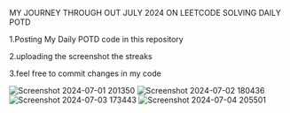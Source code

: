 MY JOURNEY THROUGH OUT JULY 2024 ON LEETCODE SOLVING DAILY POTD

1.Posting My Daily POTD code in this repository

2.uploading the screenshot the streaks

3.feel free to commit changes in my code

![Screenshot 2024-07-01 201350](https://github.com/princekaif/LEETCODE/assets/89538138/8a72236a-37f8-453b-8932-5e4fbdf082eb)
![Screenshot 2024-07-02 180436](https://github.com/princekaif/LEETCODE/assets/89538138/09f4e4f4-96bb-40b6-bcf5-f2e8625c4a5e)
![Screenshot 2024-07-03 173443](https://github.com/princekaif/LEETCODE/assets/89538138/ae34be93-8823-471b-b9ca-fa90daae5a00)
![Screenshot 2024-07-04 205501](https://github.com/princekaif/LEETCODE/assets/89538138/5f384b27-7956-4988-9bce-fa2bc2a505d2)
